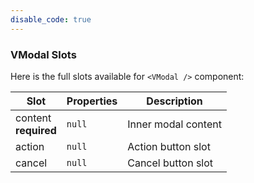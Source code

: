 ```yaml
---
disable_code: true
---
```


### VModal Slots

Here is the full slots available for `<VModal />` component:

| Slot                      | Properties                          | Description         |
| ------------------------- | ----------------------------------- | ------------------- |
| content<br />**required** | <span class="is-null">`null`</span> | Inner modal content |
| action                    | <span class="is-null">`null`</span> | Action button slot  |
| cancel                    | <span class="is-null">`null`</span> | Cancel button slot  |
